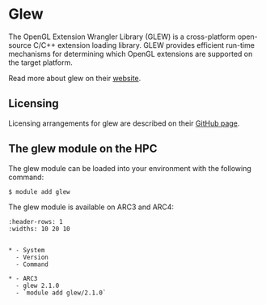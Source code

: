 # Glew

The OpenGL Extension Wrangler Library (GLEW) is a cross-platform open-source C/C++ extension loading library. GLEW provides efficient run-time mechanisms for determining which OpenGL extensions are supported on the target platform.

Read more about glew on their [website](http://glew.sourceforge.net/).



## Licensing 

Licensing arrangements for glew are described on their [GitHub page](https://github.com/nigels-com/glew#copyright-and-licensing).



## The glew module on the HPC

The glew module can be loaded into your environment with the following command:

```bash
$ module add glew
```

The glew module is available on ARC3 and ARC4:

```{list-table}
:header-rows: 1
:widths: 10 20 10


* - System
  - Version
  - Command

* - ARC3
  - glew 2.1.0
  - `module add glew/2.1.0`

```